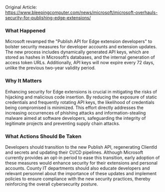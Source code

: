 Original Article: https://www.bleepingcomputer.com/news/microsoft/microsoft-overhauls-security-for-publishing-edge-extensions/

### What Happened
Microsoft revamped the "Publish API for Edge extension developers" to bolster security measures for developer accounts and extension updates. The new process includes dynamically generated API keys, which are stored as hashes in Microsoft’s databases, and the internal generation of access token URLs. Additionally, API keys will now expire every 72 days, unlike the previous two-year validity period.

### Why It Matters
Enhancing security for Edge extensions is crucial in mitigating the risks of hijacking and malicious code insertion. By reducing the exposure of static credentials and frequently rotating API keys, the likelihood of credentials being compromised is minimized. This effort directly addresses the increasing occurrences of phishing attacks and information-stealing malware aimed at software developers, safeguarding the integrity of legitimate projects and preventing supply chain attacks.

### What Actions Should Be Taken
Developers should transition to the new Publish API, regenerating ClientId and secrets and updating their CI/CD pipelines. Although Microsoft currently provides an opt-in period to ease this transition, early adoption of these measures would enhance security for their extensions and personal accounts. County IT departments should also educate developers and relevant personnel about the importance of these updates and implement policies to ensure compliance with the new security practices, thereby reinforcing the overall cybersecurity posture.